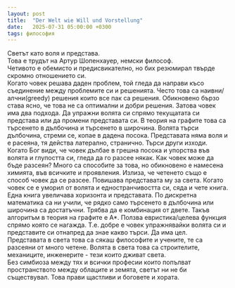 ```yaml
---
layout: post
title:  "Der Welt wie Will und Vorstellung"
date:   2025-07-31 05:00:00 +0300
tags: философия
--- 
```

Светът като воля и представа.  
Това е трудът на Артур Шопенхауер, немски философ.  
Четивото е обемисто и предисвикателно, но бих резюмирал твърде скромно отношението си.  
Когато човек решава даден проблем, той гледа да направи късо съединение
между проблемите си и решенията. Често това са наивни/алчни(greedy) решения които
все пак са решения. Обикновено бързо става ясно, че това не са оптимални и добри
решения. Затова човек има два подхода. Да упражни волята си спрямо текущатата си
представа или да промени представата си. В теория на графите това са търсенето в 
дълбочина и търсенето в широчина. Волята търси дълбочина, стреми се, копае в дадена посока.
Представата няма воля и е расеяна, тя действа латерално, странично. Търси други изходи.
Когато Бог види, че човек дълбае в грешна посока и упорства във волята и глупостта си,
гледа да го разсее някак. Как човек може да бъде разсеян? Много са способите за това, но
обикновено е намесена химията, във всичките и проявления. Излиза, че четенето също е
способ човек да се разсее. Повишава представата му за света. Когато човек се е уморил от
волята и едностранчивостта си, сяда и чете книга. Една книга увеличава хоризонта и представата.
По дискретна математика са ни учили, че рядко само търсенето в дълбочина или широчина 
са достатъчни. Трябва да е комбинация от двете. Такъв алгоритъм в теория на графите е А*.
Ползва евристика/целева функция спрямо която се нагажда. Т.е. добре е човек упражнявайки
волята си и представите си отнапред да знае какво търси. Да има цел.  
Представата в света това са сякаш философите и учените, те са разсеяни от много четене.
Волята в света това са строителите, механиците, инженерите - тези които дживат света.  
Без симбиоза между тях и всички професии които попълват пространството между 
облаците и земята, светът ни не би съществувал. Това прави щастливи и боговете и хората.